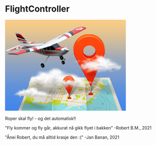 # FlightController

![Flight](https://github.com/DenEkteTruls/FlightController/blob/main/Flight.png)

Roper skal fly! - og det automatisk!!

"Fly kommer og fly går, akkurat nå gikk flyet i bakken"  -Robert B.M., 2021

"Ånei Robert, du må alltid krasje den :(" -Jan Banan, 2021
